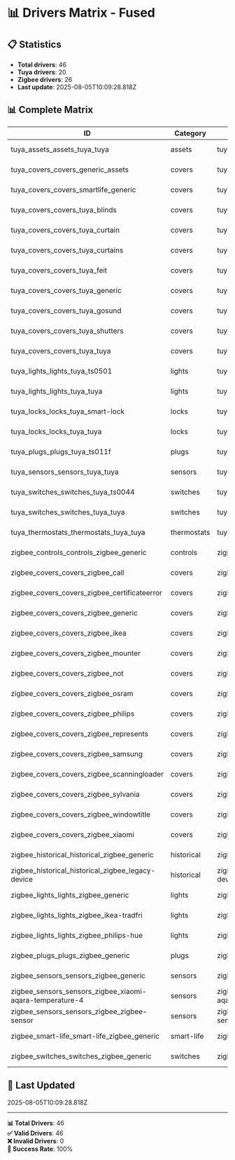 # 📊 Drivers Matrix - Fused

## 📋 Statistics
- **Total drivers**: 46
- **Tuya drivers**: 20
- **Zigbee drivers**: 26
- **Last update**: 2025-08-05T10:09:28.818Z

## 📊 Complete Matrix

| ID | Category | Folder | Status | Last Update | Source | Type | Manufacturer | Model | Firmware |
|----|----------|--------|--------|-------------|--------|------|--------------|-------|----------|
| tuya_assets_assets_tuya_tuya | assets | tuya/assets/assets_tuya_tuya | ✅ | 2025-08-05T10:09:28.818Z | MEGA-PROMPT | tuya | Tuya | assets_tuya_tuya | Unknown |
| tuya_covers_covers_generic_assets | covers | tuya/covers/covers_generic_assets | ✅ | 2025-08-05T10:09:28.818Z | MEGA-PROMPT | tuya | Tuya | covers_generic_assets | Unknown |
| tuya_covers_covers_smartlife_generic | covers | tuya/covers/covers_smartlife_generic | ✅ | 2025-08-05T10:09:28.818Z | MEGA-PROMPT | tuya | Tuya | covers_smartlife_generic | Unknown |
| tuya_covers_covers_tuya_blinds | covers | tuya/covers/covers_tuya_blinds | ✅ | 2025-08-05T10:09:28.818Z | MEGA-PROMPT | tuya | Tuya | covers_tuya_blinds | Unknown |
| tuya_covers_covers_tuya_curtain | covers | tuya/covers/covers_tuya_curtain | ✅ | 2025-08-05T10:09:28.818Z | MEGA-PROMPT | tuya | Tuya | covers_tuya_curtain | Unknown |
| tuya_covers_covers_tuya_curtains | covers | tuya/covers/covers_tuya_curtains | ✅ | 2025-08-05T10:09:28.818Z | MEGA-PROMPT | tuya | Tuya | covers_tuya_curtains | Unknown |
| tuya_covers_covers_tuya_feit | covers | tuya/covers/covers_tuya_feit | ✅ | 2025-08-05T10:09:28.818Z | MEGA-PROMPT | tuya | Tuya | covers_tuya_feit | Unknown |
| tuya_covers_covers_tuya_generic | covers | tuya/covers/covers_tuya_generic | ✅ | 2025-08-05T10:09:28.818Z | MEGA-PROMPT | tuya | Tuya | covers_tuya_generic | Unknown |
| tuya_covers_covers_tuya_gosund | covers | tuya/covers/covers_tuya_gosund | ✅ | 2025-08-05T10:09:28.818Z | MEGA-PROMPT | tuya | Tuya | covers_tuya_gosund | Unknown |
| tuya_covers_covers_tuya_shutters | covers | tuya/covers/covers_tuya_shutters | ✅ | 2025-08-05T10:09:28.818Z | MEGA-PROMPT | tuya | Tuya | covers_tuya_shutters | Unknown |
| tuya_covers_covers_tuya_tuya | covers | tuya/covers/covers_tuya_tuya | ✅ | 2025-08-05T10:09:28.818Z | MEGA-PROMPT | tuya | Tuya | covers_tuya_tuya | Unknown |
| tuya_lights_lights_tuya_ts0501 | lights | tuya/lights/lights_tuya_ts0501 | ✅ | 2025-08-05T10:09:28.818Z | MEGA-PROMPT | tuya | Tuya | lights_tuya_ts0501 | Unknown |
| tuya_lights_lights_tuya_tuya | lights | tuya/lights/lights_tuya_tuya | ✅ | 2025-08-05T10:09:28.818Z | MEGA-PROMPT | tuya | Tuya | lights_tuya_tuya | Unknown |
| tuya_locks_locks_tuya_smart-lock | locks | tuya/locks/locks_tuya_smart-lock | ✅ | 2025-08-05T10:09:28.818Z | MEGA-PROMPT | tuya | Tuya | locks_tuya_smart-lock | Unknown |
| tuya_locks_locks_tuya_tuya | locks | tuya/locks/locks_tuya_tuya | ✅ | 2025-08-05T10:09:28.818Z | MEGA-PROMPT | tuya | Tuya | locks_tuya_tuya | Unknown |
| tuya_plugs_plugs_tuya_ts011f | plugs | tuya/plugs/plugs_tuya_ts011f | ✅ | 2025-08-05T10:09:28.818Z | MEGA-PROMPT | tuya | Tuya | plugs_tuya_ts011f | Unknown |
| tuya_sensors_sensors_tuya_tuya | sensors | tuya/sensors/sensors_tuya_tuya | ✅ | 2025-08-05T10:09:28.818Z | MEGA-PROMPT | tuya | Tuya | sensors_tuya_tuya | Unknown |
| tuya_switches_switches_tuya_ts0044 | switches | tuya/switches/switches_tuya_ts0044 | ✅ | 2025-08-05T10:09:28.818Z | MEGA-PROMPT | tuya | Tuya | switches_tuya_ts0044 | Unknown |
| tuya_switches_switches_tuya_tuya | switches | tuya/switches/switches_tuya_tuya | ✅ | 2025-08-05T10:09:28.818Z | MEGA-PROMPT | tuya | Tuya | switches_tuya_tuya | Unknown |
| tuya_thermostats_thermostats_tuya_tuya | thermostats | tuya/thermostats/thermostats_tuya_tuya | ✅ | 2025-08-05T10:09:28.818Z | MEGA-PROMPT | tuya | Tuya | thermostats_tuya_tuya | Unknown |
| zigbee_controls_controls_zigbee_generic | controls | zigbee/controls/controls_zigbee_generic | ✅ | 2025-08-05T10:09:28.818Z | MEGA-PROMPT | zigbee | Generic | controls_zigbee_generic | Unknown |
| zigbee_covers_covers_zigbee_call | covers | zigbee/covers/covers_zigbee_call | ✅ | 2025-08-05T10:09:28.818Z | MEGA-PROMPT | zigbee | Generic | covers_zigbee_call | Unknown |
| zigbee_covers_covers_zigbee_certificateerror | covers | zigbee/covers/covers_zigbee_certificateerror | ✅ | 2025-08-05T10:09:28.818Z | MEGA-PROMPT | zigbee | Generic | covers_zigbee_certificateerror | Unknown |
| zigbee_covers_covers_zigbee_generic | covers | zigbee/covers/covers_zigbee_generic | ✅ | 2025-08-05T10:09:28.818Z | MEGA-PROMPT | zigbee | Generic | covers_zigbee_generic | Unknown |
| zigbee_covers_covers_zigbee_ikea | covers | zigbee/covers/covers_zigbee_ikea | ✅ | 2025-08-05T10:09:28.818Z | MEGA-PROMPT | zigbee | Generic | covers_zigbee_ikea | Unknown |
| zigbee_covers_covers_zigbee_mounter | covers | zigbee/covers/covers_zigbee_mounter | ✅ | 2025-08-05T10:09:28.818Z | MEGA-PROMPT | zigbee | Generic | covers_zigbee_mounter | Unknown |
| zigbee_covers_covers_zigbee_not | covers | zigbee/covers/covers_zigbee_not | ✅ | 2025-08-05T10:09:28.818Z | MEGA-PROMPT | zigbee | Generic | covers_zigbee_not | Unknown |
| zigbee_covers_covers_zigbee_osram | covers | zigbee/covers/covers_zigbee_osram | ✅ | 2025-08-05T10:09:28.818Z | MEGA-PROMPT | zigbee | Generic | covers_zigbee_osram | Unknown |
| zigbee_covers_covers_zigbee_philips | covers | zigbee/covers/covers_zigbee_philips | ✅ | 2025-08-05T10:09:28.818Z | MEGA-PROMPT | zigbee | Generic | covers_zigbee_philips | Unknown |
| zigbee_covers_covers_zigbee_represents | covers | zigbee/covers/covers_zigbee_represents | ✅ | 2025-08-05T10:09:28.818Z | MEGA-PROMPT | zigbee | Generic | covers_zigbee_represents | Unknown |
| zigbee_covers_covers_zigbee_samsung | covers | zigbee/covers/covers_zigbee_samsung | ✅ | 2025-08-05T10:09:28.818Z | MEGA-PROMPT | zigbee | Generic | covers_zigbee_samsung | Unknown |
| zigbee_covers_covers_zigbee_scanningloader | covers | zigbee/covers/covers_zigbee_scanningloader | ✅ | 2025-08-05T10:09:28.818Z | MEGA-PROMPT | zigbee | Generic | covers_zigbee_scanningloader | Unknown |
| zigbee_covers_covers_zigbee_sylvania | covers | zigbee/covers/covers_zigbee_sylvania | ✅ | 2025-08-05T10:09:28.818Z | MEGA-PROMPT | zigbee | Generic | covers_zigbee_sylvania | Unknown |
| zigbee_covers_covers_zigbee_windowtitle | covers | zigbee/covers/covers_zigbee_windowtitle | ✅ | 2025-08-05T10:09:28.818Z | MEGA-PROMPT | zigbee | Generic | covers_zigbee_windowtitle | Unknown |
| zigbee_covers_covers_zigbee_xiaomi | covers | zigbee/covers/covers_zigbee_xiaomi | ✅ | 2025-08-05T10:09:28.818Z | MEGA-PROMPT | zigbee | Generic | covers_zigbee_xiaomi | Unknown |
| zigbee_historical_historical_zigbee_generic | historical | zigbee/historical/historical_zigbee_generic | ✅ | 2025-08-05T10:09:28.818Z | MEGA-PROMPT | zigbee | Generic | historical_zigbee_generic | Unknown |
| zigbee_historical_historical_zigbee_legacy-device | historical | zigbee/historical/historical_zigbee_legacy-device | ✅ | 2025-08-05T10:09:28.818Z | MEGA-PROMPT | zigbee | Generic | historical_zigbee_legacy-device | Unknown |
| zigbee_lights_lights_zigbee_generic | lights | zigbee/lights/lights_zigbee_generic | ✅ | 2025-08-05T10:09:28.818Z | MEGA-PROMPT | zigbee | Generic | lights_zigbee_generic | Unknown |
| zigbee_lights_lights_zigbee_ikea-tradfri | lights | zigbee/lights/lights_zigbee_ikea-tradfri | ✅ | 2025-08-05T10:09:28.818Z | MEGA-PROMPT | zigbee | Generic | lights_zigbee_ikea-tradfri | Unknown |
| zigbee_lights_lights_zigbee_philips-hue | lights | zigbee/lights/lights_zigbee_philips-hue | ✅ | 2025-08-05T10:09:28.818Z | MEGA-PROMPT | zigbee | Generic | lights_zigbee_philips-hue | Unknown |
| zigbee_plugs_plugs_zigbee_generic | plugs | zigbee/plugs/plugs_zigbee_generic | ✅ | 2025-08-05T10:09:28.818Z | MEGA-PROMPT | zigbee | Generic | plugs_zigbee_generic | Unknown |
| zigbee_sensors_sensors_zigbee_generic | sensors | zigbee/sensors/sensors_zigbee_generic | ✅ | 2025-08-05T10:09:28.818Z | MEGA-PROMPT | zigbee | Generic | sensors_zigbee_generic | Unknown |
| zigbee_sensors_sensors_zigbee_xiaomi-aqara-temperature-4 | sensors | zigbee/sensors/sensors_zigbee_xiaomi-aqara-temperature-4 | ✅ | 2025-08-05T10:09:28.818Z | MEGA-PROMPT | zigbee | Generic | sensors_zigbee_xiaomi-aqara-temperature-4 | Unknown |
| zigbee_sensors_sensors_zigbee_zigbee-sensor | sensors | zigbee/sensors/sensors_zigbee_zigbee-sensor | ✅ | 2025-08-05T10:09:28.818Z | MEGA-PROMPT | zigbee | Generic | sensors_zigbee_zigbee-sensor | Unknown |
| zigbee_smart-life_smart-life_zigbee_generic | smart-life | zigbee/smart-life/smart-life_zigbee_generic | ✅ | 2025-08-05T10:09:28.818Z | MEGA-PROMPT | zigbee | Generic | smart-life_zigbee_generic | Unknown |
| zigbee_switches_switches_zigbee_generic | switches | zigbee/switches/switches_zigbee_generic | ✅ | 2025-08-05T10:09:28.818Z | MEGA-PROMPT | zigbee | Generic | switches_zigbee_generic | Unknown |

## 📅 Last Updated
2025-08-05T10:09:28.818Z

---

**📊 Total Drivers**: 46  
**✅ Valid Drivers**: 46  
**❌ Invalid Drivers**: 0  
**🎯 Success Rate**: 100%
